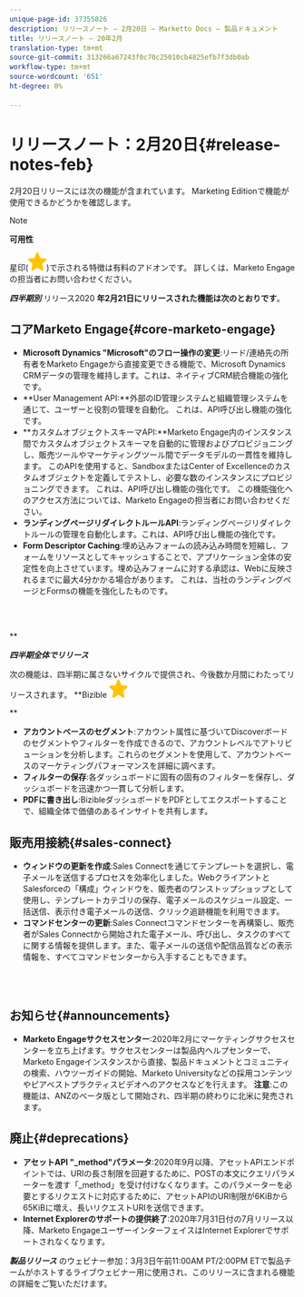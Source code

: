 ```yaml
---
unique-page-id: 37355826
description: リリースノート — 2月20日 — Marketto Docs — 製品ドキュメント
title: リリースノート — 20年2月
translation-type: tm+mt
source-git-commit: 313266a67243f0c70c25010cb4825efb7f3db0ab
workflow-type: tm+mt
source-wordcount: '651'
ht-degree: 0%

---
```



# リリースノート：2月20日{#release-notes-feb}

2月20日リリースには次の機能が含まれています。 Marketing Editionで機能が使用できるかどうかを確認します。

>[!NOTE]
>
>**可用性**
>
>星印(![(star)](assets/star-yellow.svg))で示される特徴は有料のアドオンです。 詳しくは、Marketo Engageの担当者にお問い合わせください。

***四半期別*** リリース2020 **年2月21日にリリースされた機能は次のとおりです**。

## コアMarketo Engage{#core-marketo-engage}

* **Microsoft Dynamics &quot;Microsoft&quot;のフロー操作の変更**:リード/連絡先の所有者をMarketo Engageから直接変更できる機能で、Microsoft Dynamics CRMデータの管理を維持します。これは、ネイティブCRM統合機能の強化です。
* **User Management API:**外部のID管理システムと組織管理システムを通じて、ユーザーと役割の管理を自動化。 これは、API呼び出し機能の強化です。
* **カスタムオブジェクトスキーマAPI:**Marketo Engage内のインスタンス間でカスタムオブジェクトスキーマを自動的に管理およびプロビジョニングし、販売ツールやマーケティングツール間でデータモデルの一貫性を維持します。 このAPIを使用すると、SandboxまたはCenter of Excellenceのカスタムオブジェクトを定義してテストし、必要な数のインスタンスにプロビジョニングできます。 これは、API呼び出し機能の強化です。 この機能強化へのアクセス方法については、Marketo Engageの担当者にお問い合わせください。
* **ランディングページリダイレクトルールAPI**:ランディングページリダイレクトルールの管理を自動化します。これは、API呼び出し機能の強化です。
* **Form Descriptor Caching**:埋め込みフォームの読み込み時間を短縮し、フォームをリソースとしてキャッシュすることで、アプリケーション全体の安定性を向上させています。埋め込みフォームに対する承認は、Webに反映されるまでに最大4分かかる場合があります。 これは、当社のランディングページとFormsの機能を強化したものです。

<br> 

**

***四半期全体でリリース***

次の機能は、四半期に属さないサイクルで提供され、今後数か月間にわたってリリースされます。
**Bizible ![(star)](assets/star-yellow.svg)

**

* **アカウントベースのセグメント**:アカウント属性に基づいてDiscoverボードのセグメントやフィルターを作成できるので、アカウントレベルでアトリビューションを分析します。これらのセグメントを使用して、アカウントベースのマーケティングパフォーマンスを詳細に調べます。
* **フィルターの保存**:各ダッシュボードに固有の固有のフィルターを保存し、ダッシュボードを迅速かつ一貫して分析します。
* **PDFに書き出し**:BizibleダッシュボードをPDFとしてエクスポートすることで、組織全体で価値のあるインサイトを共有します。

## 販売用接続{#sales-connect}

* **ウィンドウの更新を作成**:Sales Connectを通じてテンプレートを選択し、電子メールを送信するプロセスを効率化しました。WebクライアントとSalesforceの「構成」ウィンドウを、販売者のワンストップショップとして使用し、テンプレートカテゴリの保存、電子メールのスケジュール設定、一括送信、表示付き電子メールの送信、クリック追跡機能を利用できます。
* **コマンドセンターの更新**:Sales Connectコマンドセンターを再構築し、販売者がSales Connectから開始された電子メール、呼び出し、タスクのすべてに関する情報を提供します。また、電子メールの送信や配信品質などの表示情報を、すべてコマンドセンターから入手することもできます。

<br> 

## お知らせ{#announcements}

* **Marketo Engageサクセスセンター**:2020年2月にマーケティングサクセスセンターを立ち上げます。サクセスセンターは製品内ヘルプセンターで、Marketo Engageインスタンスから直接、製品ドキュメントとコミュニティの検索、ハウツーガイドの開始、Marketo Universityなどの採用コンテンツやピアベストプラクティスビデオへのアクセスなどを行えます。 **注意**:この機能は、ANZのベータ版として開始され、四半期の終わりに北米に発売されます。

## 廃止{#deprecations}

* **アセットAPI &quot;_method&quot;パラメータ**:2020年9月以降、アセットAPIエンドポイントでは、URIの長さ制限を回避するために、POSTの本文にクエリパラメーターを渡す「_method」を受け付けなくなります。このパラメーターを必要とするリクエストに対応するために、アセットAPIのURI制限が6KiBから65KiBに増え、長いリクエストURIを送信できます。
* **Internet Explorerのサポートの提供終了**:2020年7月31日付の7月リリース以降、Marketo EngageユーザーインターフェイスはInternet Explorerでサポートされなくなります。

***製品リリース*** [](https://engage.marketo.com/Jan_Feb_20_Release_Webinar_Registration.html) のウェビナー参加：3月3日午前11:00AM PT/2:00PM ETで製品チームがホストするライブウェビナー用に使用され、このリリースに含まれる機能の詳細をご覧いただけます。
